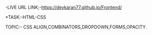 -LIVE URL LINK;-https://devkaran77.github.io/Frontend/

*TASK:-HTML-CSS

TOPIC:- CSS ALIGN,COMBINATORS,DROPDOWN,FORMS,OPACITY.